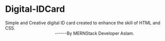 # Digital-IDCard
Simple and Creative digital ID card created to enhance the skill of HTML and CSS.
<br>
&nbsp;&nbsp;&nbsp;&nbsp;&nbsp;&nbsp;&nbsp;&nbsp;&nbsp;&nbsp;&nbsp;&nbsp;&nbsp;&nbsp;&nbsp;&nbsp;&nbsp;&nbsp;&nbsp;&nbsp;
&nbsp;&nbsp;&nbsp;&nbsp;&nbsp;&nbsp;&nbsp;&nbsp;&nbsp;&nbsp;&nbsp;&nbsp;&nbsp;&nbsp;&nbsp;&nbsp;&nbsp;&nbsp;&nbsp;&nbsp;------By MERNStack Developer Aslam.
